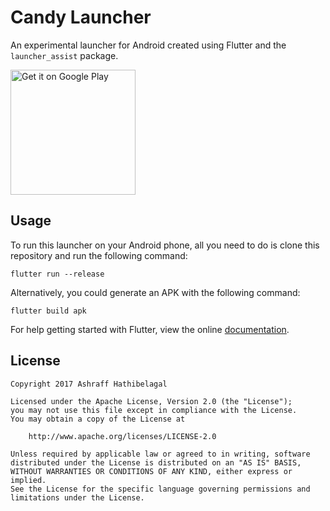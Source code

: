 # Candy Launcher

An experimental launcher for Android created using Flutter and the `launcher_assist` package.

<a href='https://play.google.com/store/apps/details?id=com.progur.candy&pcampaignid=MKT-Other-global-all-co-prtnr-py-PartBadge-Mar2515-1'><img alt='Get it on Google Play' src='https://play.google.com/intl/en_us/badges/images/generic/en_badge_web_generic.png' style="width:200px"/></a>

## Usage

To run this launcher on your Android phone, all you need to do is clone this repository and run the following command:

```
flutter run --release
```

Alternatively, you could generate an APK with the following command:

```
flutter build apk
```

For help getting started with Flutter, view the online [documentation](https://flutter.io/).

## License

```
Copyright 2017 Ashraff Hathibelagal

Licensed under the Apache License, Version 2.0 (the "License");
you may not use this file except in compliance with the License.
You may obtain a copy of the License at

    http://www.apache.org/licenses/LICENSE-2.0

Unless required by applicable law or agreed to in writing, software
distributed under the License is distributed on an "AS IS" BASIS,
WITHOUT WARRANTIES OR CONDITIONS OF ANY KIND, either express or implied.
See the License for the specific language governing permissions and
limitations under the License.
```
